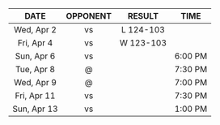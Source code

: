 |    DATE     |          OPPONENT           |  RESULT   |  TIME   |
|:-----------:|:---------------------------:|:---------:|:-------:|
| Wed, Apr 2  |       vs [](/r/heat)        | L 124-103 |         |
| Fri, Apr 4  |       vs [](/r/suns)        | W 123-103 |         |
| Sun, Apr 6  | vs [](/r/washingtonwizards) |           | 6:00 PM |
| Tue, Apr 8  |      @ [](/r/nyknicks)      |           | 7:30 PM |
| Wed, Apr 9  |    @ [](/r/orlandomagic)    |           | 7:00 PM |
| Fri, Apr 11 | vs [](/r/charlottehornets)  |           | 7:30 PM |
| Sun, Apr 13 | vs [](/r/charlottehornets)  |           | 1:00 PM |